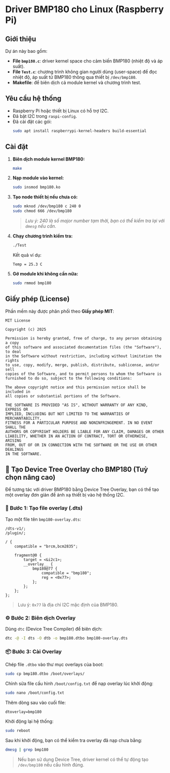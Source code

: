 
# Driver BMP180 cho Linux (Raspberry Pi)

## Giới thiệu

Dự án này bao gồm:
- **File `bmp180.c`**: driver kernel space cho cảm biến BMP180 (nhiệt độ và áp suất).
- **File `Test.c`**: chương trình không gian người dùng (user-space) để đọc nhiệt độ, áp suất từ BMP180 thông qua thiết bị `/dev/bmp180`.
- **Makefile**: để biên dịch cả module kernel và chương trình test.

## Yêu cầu hệ thống

- Raspberry Pi hoặc thiết bị Linux có hỗ trợ I2C.
- Đã bật I2C trong `raspi-config`.
- Đã cài đặt các gói:
  ```bash
  sudo apt install raspberrypi-kernel-headers build-essential
  ```

## Cài đặt

1. **Biên dịch module kernel BMP180:**

   ```bash
   make
   ```

2. **Nạp module vào kernel:**

   ```bash
   sudo insmod bmp180.ko
   ```

3. **Tạo node thiết bị nếu chưa có:**

   ```bash
   sudo mknod /dev/bmp180 c 240 0
   sudo chmod 666 /dev/bmp180
   ```

   > *Lưu ý: 240 là số major number tạm thời, bạn có thể kiểm tra lại với `dmesg` nếu cần.*

4. **Chạy chương trình kiểm tra:**

   ```bash
   ./Test
   ```

   Kết quả ví dụ:
   ```
   Temp = 25.3 C
   ```

5. **Gỡ module khi không cần nữa:**

   ```bash
   sudo rmmod bmp180
   ```

## Giấy phép (License)

Phần mềm này được phân phối theo **Giấy phép MIT**:

```
MIT License

Copyright (c) 2025

Permission is hereby granted, free of charge, to any person obtaining a copy
of this software and associated documentation files (the "Software"), to deal
in the Software without restriction, including without limitation the rights 
to use, copy, modify, merge, publish, distribute, sublicense, and/or sell 
copies of the Software, and to permit persons to whom the Software is 
furnished to do so, subject to the following conditions:

The above copyright notice and this permission notice shall be included in 
all copies or substantial portions of the Software.

THE SOFTWARE IS PROVIDED "AS IS", WITHOUT WARRANTY OF ANY KIND, EXPRESS OR 
IMPLIED, INCLUDING BUT NOT LIMITED TO THE WARRANTIES OF MERCHANTABILITY, 
FITNESS FOR A PARTICULAR PURPOSE AND NONINFRINGEMENT. IN NO EVENT SHALL THE 
AUTHORS OR COPYRIGHT HOLDERS BE LIABLE FOR ANY CLAIM, DAMAGES OR OTHER 
LIABILITY, WHETHER IN AN ACTION OF CONTRACT, TORT OR OTHERWISE, ARISING 
FROM, OUT OF OR IN CONNECTION WITH THE SOFTWARE OR THE USE OR OTHER DEALINGS 
IN THE SOFTWARE.
```
## 🌳 Tạo Device Tree Overlay cho BMP180 (Tuỳ chọn nâng cao)

Để tương tác với driver BMP180 bằng Device Tree Overlay, bạn có thể tạo một overlay đơn giản để ánh xạ thiết bị vào hệ thống I2C.

### 📁 Bước 1: Tạo file overlay (.dts)

Tạo một file tên `bmp180-overlay.dts`:

```dts
/dts-v1/;
/plugin/;

/ {
    compatible = "brcm,bcm2835";

    fragment@0 {
        target = <&i2c1>;
        __overlay__ {
            bmp180@77 {
                compatible = "bmp180";
                reg = <0x77>;
            };
        };
    };
};
```

> Lưu ý: `0x77` là địa chỉ I2C mặc định của BMP180.

### ⚙️ Bước 2: Biên dịch Overlay

Dùng `dtc` (Device Tree Compiler) để biên dịch:

```bash
dtc -@ -I dts -O dtb -o bmp180.dtbo bmp180-overlay.dts
```

### 📦 Bước 3: Cài Overlay

Chép file `.dtbo` vào thư mục overlays của boot:

```bash
sudo cp bmp180.dtbo /boot/overlays/
```

Chỉnh sửa file cấu hình `/boot/config.txt` để nạp overlay lúc khởi động:

```bash
sudo nano /boot/config.txt
```

Thêm dòng sau vào cuối file:

```
dtoverlay=bmp180
```

Khởi động lại hệ thống:

```bash
sudo reboot
```

Sau khi khởi động, bạn có thể kiểm tra overlay đã nạp chưa bằng:

```bash
dmesg | grep bmp180
```

> Nếu bạn sử dụng Device Tree, driver kernel có thể tự động tạo `/dev/bmp180` nếu cấu hình đúng.
